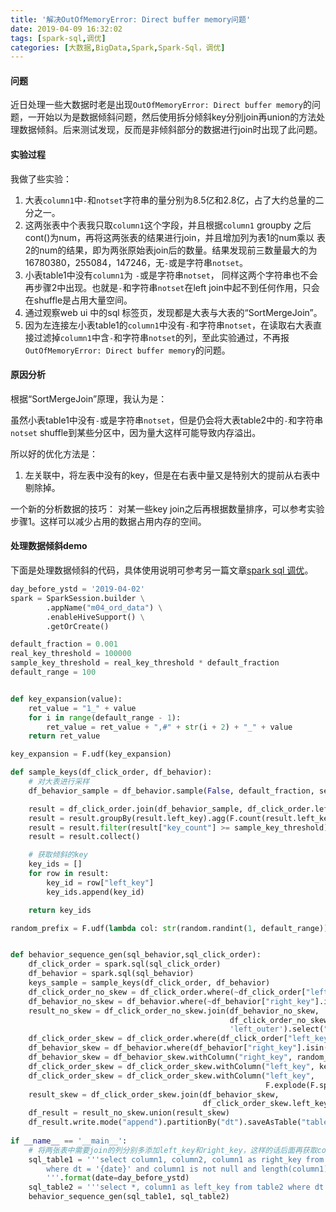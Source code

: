 ```yaml
---
title: '解决OutOfMemoryError: Direct buffer memory问题'
date: 2019-04-09 16:32:02
tags: [spark-sql,调优]
categories: [大数据,BigData,Spark,Spark-Sql，调优]
---
```


#### 问题

近日处理一些大数据时老是出现`OutOfMemoryError: Direct buffer memory`的问题，一开始以为是数据倾斜问题，然后使用拆分倾斜key分别join再union的方法处理数据倾斜。后来测试发现，反而是非倾斜部分的数据进行join时出现了此问题。

#### 实验过程

我做了些实验：

1. 大表`column1`中`-`和`notset`字符串的量分别为8.5亿和2.8亿，占了大约总量的二分之一。
2. 这两张表中个表我只取`column1`这个字段，并且根据`column1` groupby 之后cont()为num，再将这两张表的结果进行join，并且增加列为表1的num乘以
   表2的num的结果，即为两张原始表join后的数量。结果发现前三数量最大的为16780380，255084，147246，无`-`或是字符串`notset`。
3. 小表table1中没有`column1`为 `-`或是字符串`notset`， 同样这两个字符串也不会再步骤2中出现。也就是`-`和字符串`notset`在left join中起不到任何作用，只会在shuffle是占用大量空间。
4. 通过观察web ui 中的sql 标签页，发现都是大表与大表的“SortMergeJoin”。
5. 因为左连接左小表table1的`column1`中没有`-`和字符串`notset`，在读取右大表直接过滤掉`column1`中含`-`和字符串`notset`的列，至此实验通过，不再报`OutOfMemoryError: Direct buffer memory`的问题。

<!--more-->

#### 原因分析

根据“SortMergeJoin”原理，我认为是：

虽然小表table1中没有`-`或是字符串`notset`，但是仍会将大表table2中的`-`和字符串`notset`  shuffle到某些分区中，因为量大这样可能导致内存溢出。


所以好的优化方法是：

1. 左关联中，将左表中没有的key，但是在右表中量又是特别大的提前从右表中剔除掉。

一个新的分析数据的技巧：
对某一些key join之后再根据数量排序，可以参考实验步骤1。这样可以减少占用的数据占用内存的空间。

#### 处理数据倾斜demo

下面是处理数据倾斜的代码，具体使用说明可参考另一篇文章[spark sql 调优](https://wchch.github.io/2018/10/12/spark-sql-%E8%B0%83%E4%BC%98/)。

```python
day_before_ystd = '2019-04-02'
spark = SparkSession.builder \
        .appName("m04_ord_data") \
        .enableHiveSupport() \
        .getOrCreate()

default_fraction = 0.001
real_key_threshold = 100000
sample_key_threshold = real_key_threshold * default_fraction
default_range = 100


def key_expansion(value):
    ret_value = "1_" + value
    for i in range(default_range - 1):
        ret_value = ret_value + ",#" + str(i + 2) + "_" + value
    return ret_value

key_expansion = F.udf(key_expansion)

def sample_keys(df_click_order, df_behavior):
    # 对大表进行采样
    df_behavior_sample = df_behavior.sample(False, default_fraction, seed=0)

    result = df_click_order.join(df_behavior_sample, df_click_order.left_key == df_behavior_sample.right_key, 'inner')
    result = result.groupBy(result.left_key).agg(F.count(result.left_key).alias("key_count"))
    result = result.filter(result["key_count"] >= sample_key_threshold).select(result.left_key)
    result = result.collect()

    # 获取倾斜的key
    key_ids = []
    for row in result:
        key_id = row["left_key"]
        key_ids.append(key_id)

    return key_ids

random_prefix = F.udf(lambda col: str(random.randint(1, default_range)) + "_" + col)


def behavior_sequence_gen(sql_behavior,sql_click_order):
    df_click_order = spark.sql(sql_click_order)
    df_behavior = spark.sql(sql_behavior)
    keys_sample = sample_keys(df_click_order, df_behavior)
    df_click_order_no_skew = df_click_order.where(~df_click_order["left_key"].isin(keys_sample))
    df_behavior_no_skew = df_behavior.where(~df_behavior["right_key"].isin(keys_sample))
    result_no_skew = df_click_order_no_skew.join(df_behavior_no_skew,
                                                 df_click_order_no_skew.left_key == df_behavior_no_skew.right_key,
                                                 'left_outer').select("column1", "column2")
    df_click_order_skew = df_click_order.where(df_click_order["left_key"].isin(keys_sample))
    df_behavior_skew = df_behavior.where(df_behavior["right_key"].isin(keys_sample))
    df_behavior_skew = df_behavior_skew.withColumn("right_key", random_prefix(df_behavior_skew["right_key"]))
    df_click_order_skew = df_click_order_skew.withColumn("left_key", key_expansion(df_click_order_skew["left_key"]))
    df_click_order_skew = df_click_order_skew.withColumn("left_key",
                                                         F.explode(F.split(df_click_order_skew["left_key"], ",#")))
    result_skew = df_click_order_skew.join(df_behavior_skew,
                                           df_click_order_skew.left_key == df_behavior_skew.right_key, 'left_outer').select("column1", "column2")
    df_result = result_no_skew.union(result_skew)
    df_result.write.mode("append").partitionBy("dt").saveAsTable("table")
    
if __name__ == '__main__':
    # 将两张表中需要join的列分别多添加left_key和right_key，这样的话后面再获取column1列时就不需要再去前缀
    sql_table1 = '''select column1, column2, column1 as right_key from table1 
        where dt = '{date}' and column1 is not null and length(column1) != 0 and column1 != '-' and column1 != 'notset' 
        '''.format(date=day_before_ystd)
    sql_table2 = '''select *, column1 as left_key from table2 where dt = '{date}' and column1 is not null and length(column1)!=0 '''.format(date=day_before_ystd)
    behavior_sequence_gen(sql_table1, sql_table2)
```

